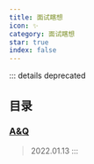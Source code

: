 ```yaml
---
title: 面试瞎想
icon: ✨
category: 面试瞎想
star: true
index: false
---
```


<AutoCatalog />

::: details deprecated
## 目录

### [A&Q](aq.md)

> 2022.01.13
:::